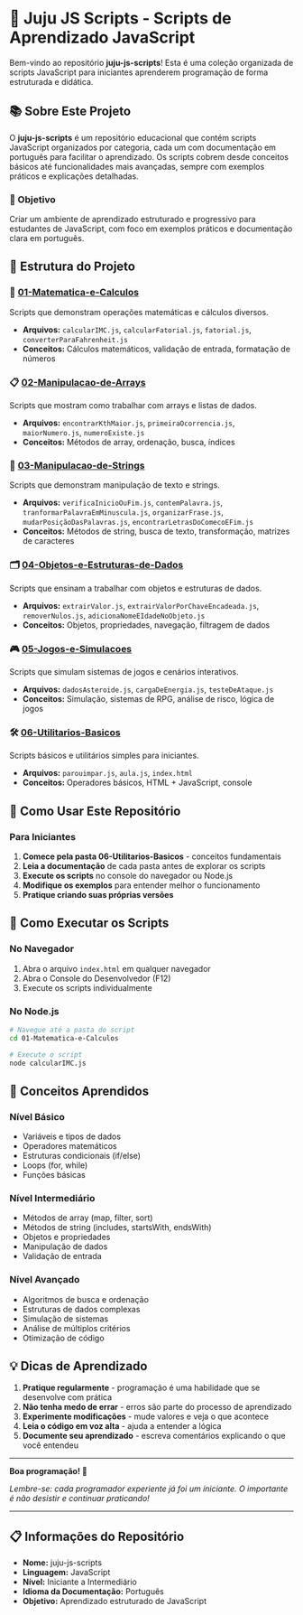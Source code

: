 # 🚀 Juju JS Scripts - Scripts de Aprendizado JavaScript

Bem-vindo ao repositório **juju-js-scripts**! Esta é uma coleção organizada de scripts JavaScript para iniciantes aprenderem programação de forma estruturada e didática.

## 📚 Sobre Este Projeto

O **juju-js-scripts** é um repositório educacional que contém scripts JavaScript organizados por categoria, cada um com documentação em português para facilitar o aprendizado. Os scripts cobrem desde conceitos básicos até funcionalidades mais avançadas, sempre com exemplos práticos e explicações detalhadas.

### 🎯 Objetivo
Criar um ambiente de aprendizado estruturado e progressivo para estudantes de JavaScript, com foco em exemplos práticos e documentação clara em português.

## 📁 Estrutura do Projeto

### 🧮 [01-Matematica-e-Calculos](./01-Matematica-e-Calculos/)
Scripts que demonstram operações matemáticas e cálculos diversos.
- **Arquivos:** `calcularIMC.js`, `calcularFatorial.js`, `fatorial.js`, `converterParaFahrenheit.js`
- **Conceitos:** Cálculos matemáticos, validação de entrada, formatação de números

### 📋 [02-Manipulacao-de-Arrays](./02-Manipulacao-de-Arrays/)
Scripts que mostram como trabalhar com arrays e listas de dados.
- **Arquivos:** `encontrarKthMaior.js`, `primeiraOcorrencia.js`, `maiorNumero.js`, `numeroExiste.js`
- **Conceitos:** Métodos de array, ordenação, busca, índices

### 📝 [03-Manipulacao-de-Strings](./03-Manipulacao-de-Strings/)
Scripts que demonstram manipulação de texto e strings.
- **Arquivos:** `verificaInicioOuFim.js`, `contemPalavra.js`, `tranformarPalavraEmMinuscula.js`, `organizarFrase.js`, `mudarPosiçãoDasPalavras.js`, `encontrarLetrasDoComecoEFim.js`
- **Conceitos:** Métodos de string, busca de texto, transformação, matrizes de caracteres

### 🗂️ [04-Objetos-e-Estruturas-de-Dados](./04-Objetos-e-Estruturas-de-Dados/)
Scripts que ensinam a trabalhar com objetos e estruturas de dados.
- **Arquivos:** `extrairValor.js`, `extrairValorPorChaveEncadeada.js`, `removerNulos.js`, `adicionaNomeEIdadeNoObjeto.js`
- **Conceitos:** Objetos, propriedades, navegação, filtragem de dados

### 🎮 [05-Jogos-e-Simulacoes](./05-Jogos-e-Simulacoes/)
Scripts que simulam sistemas de jogos e cenários interativos.
- **Arquivos:** `dadosAsteroide.js`, `cargaDeEnergia.js`, `testeDeAtaque.js`
- **Conceitos:** Simulação, sistemas de RPG, análise de risco, lógica de jogos

### 🛠️ [06-Utilitarios-Basicos](./06-Utilitarios-Basicos/)
Scripts básicos e utilitários simples para iniciantes.
- **Arquivos:** `parouimpar.js`, `aula.js`, `index.html`
- **Conceitos:** Operadores básicos, HTML + JavaScript, console

## 🎯 Como Usar Este Repositório

### Para Iniciantes
1. **Comece pela pasta 06-Utilitarios-Basicos** - conceitos fundamentais
2. **Leia a documentação** de cada pasta antes de explorar os scripts
3. **Execute os scripts** no console do navegador ou Node.js
4. **Modifique os exemplos** para entender melhor o funcionamento
5. **Pratique criando suas próprias versões**

## 🚀 Como Executar os Scripts

### No Navegador
1. Abra o arquivo `index.html` em qualquer navegador
2. Abra o Console do Desenvolvedor (F12)
3. Execute os scripts individualmente

### No Node.js
```bash
# Navegue até a pasta do script
cd 01-Matematica-e-Calculos

# Execute o script
node calcularIMC.js
```

## 📖 Conceitos Aprendidos

### Nível Básico
- Variáveis e tipos de dados
- Operadores matemáticos
- Estruturas condicionais (if/else)
- Loops (for, while)
- Funções básicas

### Nível Intermediário
- Métodos de array (map, filter, sort)
- Métodos de string (includes, startsWith, endsWith)
- Objetos e propriedades
- Manipulação de dados
- Validação de entrada

### Nível Avançado
- Algoritmos de busca e ordenação
- Estruturas de dados complexas
- Simulação de sistemas
- Análise de múltiplos critérios
- Otimização de código

## 💡 Dicas de Aprendizado

1. **Pratique regularmente** - programação é uma habilidade que se desenvolve com prática
2. **Não tenha medo de errar** - erros são parte do processo de aprendizado
3. **Experimente modificações** - mude valores e veja o que acontece
4. **Leia o código em voz alta** - ajuda a entender a lógica
5. **Documente seu aprendizado** - escreva comentários explicando o que você entendeu

---

**Boa programação! 🚀**

*Lembre-se: cada programador experiente já foi um iniciante. O importante é não desistir e continuar praticando!*

---

## 📋 Informações do Repositório

- **Nome:** juju-js-scripts
- **Linguagem:** JavaScript
- **Nível:** Iniciante a Intermediário
- **Idioma da Documentação:** Português
- **Objetivo:** Aprendizado estruturado de JavaScript
